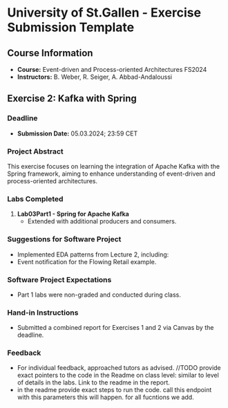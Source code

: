 # University of St.Gallen - Exercise Submission Template

## Course Information

- **Course:** Event-driven and Process-oriented Architectures FS2024
- **Instructors:** B. Weber, R. Seiger, A. Abbad-Andaloussi


## Exercise 2: Kafka with Spring

### Deadline

- **Submission Date:** 05.03.2024; 23:59 CET

### Project Abstract

This exercise focuses on learning the integration of Apache Kafka with the Spring framework, aiming to enhance understanding of event-driven and process-oriented architectures.

### Labs Completed

1. **Lab03Part1 - Spring for Apache Kafka**
   - Extended with additional producers and consumers.

### Suggestions for Software Project

- Implemented EDA patterns from Lecture 2, including:
- Event notification for the Flowing Retail example.

### Software Project Expectations

- Part 1 labs were non-graded and conducted during class.

### Hand-in Instructions

- Submitted a combined report for Exercises 1 and 2 via Canvas by the deadline.

### Feedback

- For individual feedback, approached tutors as advised.
//TODO provide exact pointers to the code in the Readme on class level: similar to level of details in the labs. Link to the readme in the report.
- in the readme provide exact steps to run the code. call this endpoint with this parameters this will happen. for all fucntions we add.
